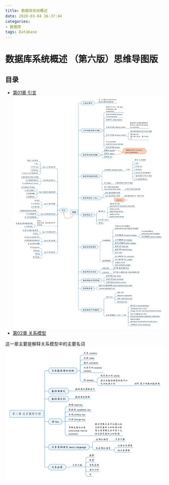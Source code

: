 ```yaml
---
title: 数据库系统概述
date: 2020-03-04 16:37:44
categories:
- 数据库
tags: Database
---
```

# 数据库系统概述 （第六版）思维导图版

## 目录
* [第01章 引言](../mindmap/1..html)
![引言png](../mindmap/1.png)
* [第02章 关系模型](../mindmap/2.html)

这一章主要是解释关系模型中的主要名词
![引言png](../mindmap/2.png)